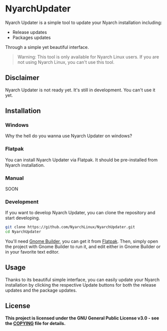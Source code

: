 # NyarchUpdater

Nyarch Updater is a simple tool to update your Nyarch installation including:
- Release updates
- Packages updates

Through a simple yet beautiful interface.

> Warning: This tool is only available for Nyarch Linux users. If you are not using Nyarch Linux, you can't use this tool.

## Disclaimer

Nyarch Updater is not ready yet. It's still in development. You can't use it yet.


## Installation

### Windows

Why the hell do you wanna use Nyarch Updater on windows?

### Flatpak

You can install Nyarch Updater via Flatpak. It should be pre-installed from Nyarch installation.

### Manual

SOON

<!-- TODO write the packaging and installation through pkg. -->

### Development

If you want to develop Nyarch Updater, you can clone the repository and start developing.

```bash
git clone https://github.com/NyarchLinux/NyarchUpdater.git
cd NyarchUpdater
```

You'll need [Gnome Builder](https://wiki.gnome.org/Apps/Builder), you can get it from [Flatpak](https://flathub.org/apps/org.gnome.Builder). Then, simply open the project with Gnome Builder to run it, and edit either in Gnome Builder or in your favorite text editor.

## Usage

Thanks to its beautiful simple interface, you can easily update your Nyarch installation by clicking the respective Update buttons for both the release updates and the package updates.

## License

**This project is licensed under the GNU General Public License v3.0 - see the [COPYING](COPYING) file for details.**